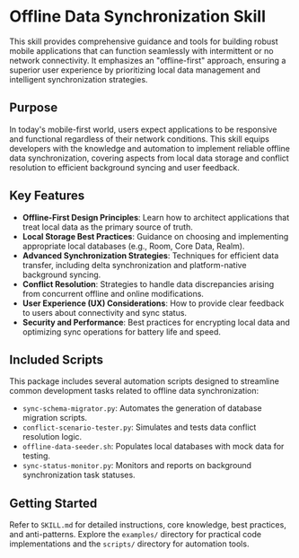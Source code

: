 # Offline Data Synchronization Skill

This skill provides comprehensive guidance and tools for building robust mobile applications that can function seamlessly with intermittent or no network connectivity. It emphasizes an "offline-first" approach, ensuring a superior user experience by prioritizing local data management and intelligent synchronization strategies.

## Purpose

In today's mobile-first world, users expect applications to be responsive and functional regardless of their network conditions. This skill equips developers with the knowledge and automation to implement reliable offline data synchronization, covering aspects from local data storage and conflict resolution to efficient background syncing and user feedback.

## Key Features

*   **Offline-First Design Principles**: Learn how to architect applications that treat local data as the primary source of truth.
*   **Local Storage Best Practices**: Guidance on choosing and implementing appropriate local databases (e.g., Room, Core Data, Realm).
*   **Advanced Synchronization Strategies**: Techniques for efficient data transfer, including delta synchronization and platform-native background syncing.
*   **Conflict Resolution**: Strategies to handle data discrepancies arising from concurrent offline and online modifications.
*   **User Experience (UX) Considerations**: How to provide clear feedback to users about connectivity and sync status.
*   **Security and Performance**: Best practices for encrypting local data and optimizing sync operations for battery life and speed.

## Included Scripts

This package includes several automation scripts designed to streamline common development tasks related to offline data synchronization:

*   `sync-schema-migrator.py`: Automates the generation of database migration scripts.
*   `conflict-scenario-tester.py`: Simulates and tests data conflict resolution logic.
*   `offline-data-seeder.sh`: Populates local databases with mock data for testing.
*   `sync-status-monitor.py`: Monitors and reports on background synchronization task statuses.

## Getting Started

Refer to `SKILL.md` for detailed instructions, core knowledge, best practices, and anti-patterns. Explore the `examples/` directory for practical code implementations and the `scripts/` directory for automation tools.
